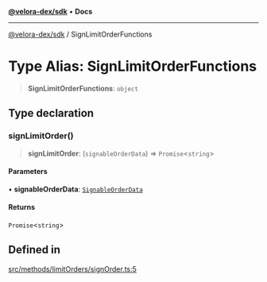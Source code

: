 [**@velora-dex/sdk**](../README.md) • **Docs**

***

[@velora-dex/sdk](../globals.md) / SignLimitOrderFunctions

# Type Alias: SignLimitOrderFunctions

> **SignLimitOrderFunctions**: `object`

## Type declaration

### signLimitOrder()

> **signLimitOrder**: (`signableOrderData`) => `Promise`\<`string`\>

#### Parameters

• **signableOrderData**: [`SignableOrderData`](SignableOrderData.md)

#### Returns

`Promise`\<`string`\>

## Defined in

[src/methods/limitOrders/signOrder.ts:5](https://github.com/VeloraDEX/sdk/blob/master/src/methods/limitOrders/signOrder.ts#L5)
